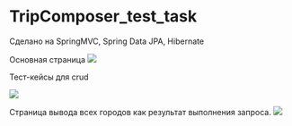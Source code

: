 # TripComposer_test_task
Сделано на SpringMVC, Spring Data JPA, Hibernate

Основная страница
<a target="_blank" href="http://radikal.ru/big/7ecf9e5edead493d9e49e7db78704d44"><img src="http://s45.radikal.ru/i109/1510/c6/079283a61373.jpg" ></a>

Тест-кейсы для crud

<a target="_blank" href="http://radikal.ru/big/d1187de025134ffe9e85c1e3787dcf68"><img src="http://s018.radikal.ru/i525/1510/3d/749e3c726a4b.jpg" ></a>

Страница вывода всех городов как результат выполнения запроса.
<a target="_blank" href="http://radikal.ru/big/aa8a5c334ad64821b51a554ae9781656"><img src="http://s014.radikal.ru/i327/1510/ce/f1cbb6db0709.jpg" ></a>

